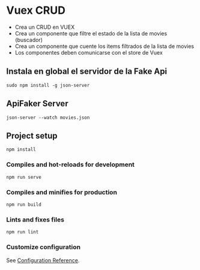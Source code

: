 # Vuex CRUD

- Crea un CRUD en VUEX 
- Crea un componente que filtre el estado de la lista de movies (buscador)
- Crea un componente que cuente los items filtrados de la lista de movies
- Los componentes deben comunicarse con el store de Vuex

##  Instala en global el servidor de la Fake Api
```
sudo npm install -g json-server
```

## ApiFaker Server 
```
json-server --watch movies.json
```
## Project setup
```
npm install
```

### Compiles and hot-reloads for development
```
npm run serve
```

### Compiles and minifies for production
```
npm run build
```

### Lints and fixes files
```
npm run lint
```

### Customize configuration
See [Configuration Reference](https://cli.vuejs.org/config/).
